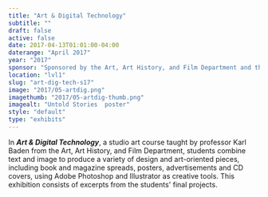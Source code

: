 ```yaml
---
title: "Art & Digital Technology"
subtitle: ""
draft: false
active: false
date: 2017-04-13T01:01:00-04:00
daterange: "April 2017"
year: "2017"
sponsor: "Sponsored by the Art, Art History, and Film Department and the Boston College Libraries"
location: "lvl1"
slug: "art-dig-tech-s17"
image: "2017/05-artdig.png"
imagethumb: "2017/05-artdig-thumb.png"
imagealt: "Untold Stories  poster"
style: "default"
type: "exhibits"
---
```


In <strong><em>Art & Digital Technology</em></strong>, a studio art course taught by professor Karl Baden from the Art, Art History, and Film Department, students combine text and image to produce a variety of design and art-oriented pieces, including book and magazine spreads, posters, advertisements and CD covers, using Adobe Photoshop and Illustrator as creative tools. This exhibition consists of excerpts from the students' final projects.
